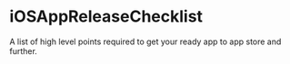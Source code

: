 # iOSAppReleaseChecklist
A list of high level points required to get your ready app to app store and further.
